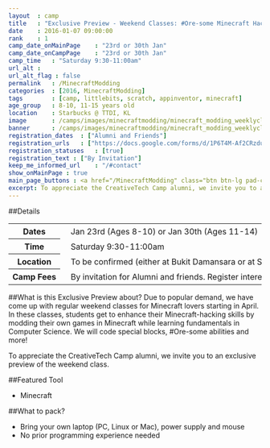 ```yaml
---
layout	: camp
title 	: "Exclusive Preview - Weekend Classes: #Ore-some Minecraft Hacking"
date  	: 2016-01-07 09:00:00
rank    : 1
camp_date_onMainPage 	: "23rd or 30th Jan"
camp_date_onCampPage 	: "23rd or 30th Jan"
camp_time	: "Saturday 9:30-11:00am"
url_alt : 
url_alt_flag : false
permalink   : /MinecraftModding
categories  : [2016, MinecraftModding]
tags    	: [camp, littlebits, scratch, appinventor, minecraft]
age_group 	: 8-10, 11-15 years old
location	: Starbucks @ TTDI, KL
image		: /camps/images/minecraftmodding/minecraft_modding_weeklyclass_mainPage.png
banner		: /camps/images/minecraftmodding/minecraft_modding_weeklyclass_banner.png
registration_dates	: ["Alumni and Friends"]
registration_urls	: ["https://docs.google.com/forms/d/1P6T4M-Af2CRzdu5RnH8qKXmqq5lRFFbcKrgTQLudRF4/viewform"]
registration_statuses	: [true]
registration_text : ["By Invitation"]
keep_me_informed_url	: "/#contact"
show_onMainPage : true
main_page_buttons : <a href="/MinecraftModding" class="btn btn-lg pad-c btn-primary-pale" target="_blank">Learn more</a>
excerpt: To appreciate the CreativeTech Camp alumni, we invite you to an exclusive preview of the upcoming Minecraft Modding weekend class. 
---
```


##Details
<table style="white-space: nowrap">
    <col width="13%">
    <col width="3%">
    <col width="84%">
    <tr>
		<th>Dates</th>
        <td/>
		<td style='padding:5px 10px 5px 5px'>Jan 23rd (Ages 8-10) or Jan 30th (Ages 11-14)</td>
	</tr>
    <tr>
		<th>Time</th>
        <td/>
		<td style='padding:5px 10px 5px 5px'>Saturday 9:30-11:00am</td>
	</tr>
	<tr>
		<th>Location</th>
        <td/>
		<td style='padding:5px 10px 5px 5px'>To be confirmed (either at Bukit Damansara or at Starbucks TTDI)
        </td>
	</tr>
    <tr>
		<th>Camp Fees</th>
        <td/>
		<td style='padding:5px 10px 5px 5px'>By invitation for Alumni and friends. Register interest</i></td>
	</tr>
</table>

##What is this Exclusive Preview about?
Due to popular demand, we have come up with regular weekend classes for Minecraft lovers starting in April. In these classes, students get to enhance their Minecraft-hacking skills by modding their own games in Minecraft while learning fundamentals in Computer Science. We will code special blocks, #Ore-some abilities and more!

To appreciate the CreativeTech Camp alumni, we invite you to an exclusive preview of the weekend class. 

##Featured Tool
* Minecraft


##What to pack?
* Bring your own laptop (PC, Linux or Mac), power supply and mouse
* No prior programming experience needed


